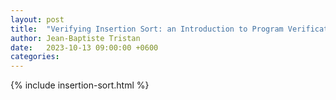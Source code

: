 ```yaml
---
layout: post
title:  "Verifying Insertion Sort: an Introduction to Program Verification in Dafny"
author: Jean-Baptiste Tristan
date:   2023-10-13 09:00:00 +0600
categories:
---
```


{% include insertion-sort.html %}